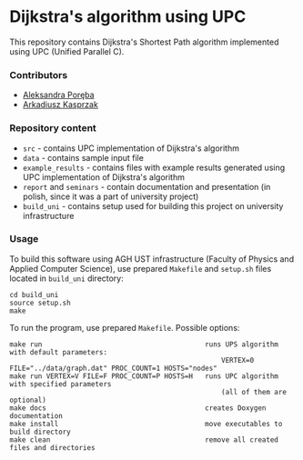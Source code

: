 # Dijkstra's algorithm using UPC

This repository contains Dijkstra's Shortest Path algorithm implemented using UPC (Unified Parallel C).


### Contributors
 * [Aleksandra Poręba](https://github.com/karmazynow-a)
 * [Arkadiusz Kasprzak](https://github.com/arokasprz100)

### Repository content
 * `src` - contains UPC implementation of Dijkstra's algorithm
 * `data` -  contains sample input file
 * `example_results` - contains files with example results generated using UPC implementation of Dijkstra's algorithm
 * `report` and `seminars` - contain documentation and presentation (in polish, since it was a part of university project)
 * `build_uni` - contains setup used for building this project on university infrastructure


### Usage
To build this software using AGH UST infrastructure (Faculty of Physics and Applied Computer Science), use prepared `Makefile` and `setup.sh` files located in `build_uni` directory:

```
cd build_uni
source setup.sh
make 
```
To run the program, use prepared `Makefile`. Possible options:
```
make run                                        runs UPS algorithm with default parameters: 
                                                    VERTEX=0 FILE="../data/graph.dat" PROC_COUNT=1 HOSTS="nodes"
make run VERTEX=V FILE=F PROC_COUNT=P HOSTS=H   runs UPC algorithm with specified parameters 
                                                    (all of them are optional)
make docs                                       creates Doxygen documentation
make install                                    move executables to build directory
make clean                                      remove all created files and directories
```